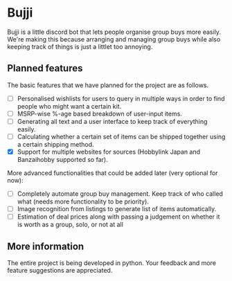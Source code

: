 # Bujji

Bujji is a little discord bot that lets people organise group buys more easily. We're making this because arranging and managing group buys while also keeping track of things is just a littlet too annoying.

## Planned features

The basic features that we have planned for the project are as follows.

- [ ] Personalised wishlists for users to query in multiple ways in order to find people who might want a certain kit.
- [ ] MSRP-wise %-age based breakdown of user-input items.
- [ ] Generating all text and a user interface to keep track of everything easily.
- [ ] Calculating whether a certain set of items can be shipped together using a certain shipping method.
- [x] Support for multiple websites for sources (Hobbylink Japan and Banzaihobby supported so far).

More advanced functionalities that could be added later (very optional for now):

- [ ] Completely automate group buy management. Keep track of who called what (needs more functionality to be priority).
- [ ] Image recognition from listings to generate list of items automatically.
- [ ] Estimation of deal prices along with passing a judgement on whether it is worth as a group, solo, or not at all

## More information

The entire project is being developed in python. Your feedback and more feature suggestions are appreciated.
